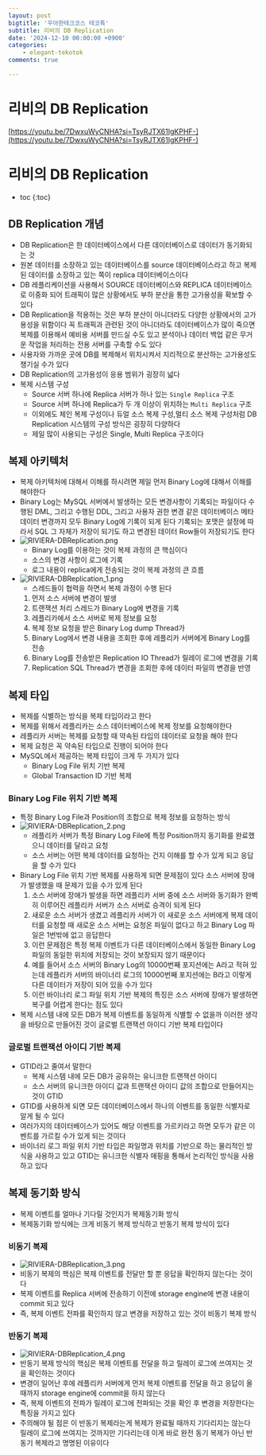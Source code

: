 ```yaml
---
layout: post
bigtitle: '우아한테크코스 테코톡'
subtitle: 리비의 DB Replication
date: '2024-12-10 00:00:00 +0900'
categories:
    - elegant-tekotok
comments: true

---
```


# 리비의 DB Replication
[https://youtu.be/7DwxuWyCNHA?si=TsyRJTX61IgKPHF-](https://youtu.be/7DwxuWyCNHA?si=TsyRJTX61IgKPHF-)

# 리비의 DB Replication
* toc
{:toc}

## DB Replication 개념
+ DB Replication은 한 데이터베이스에서 다른 데이터베이스로 데이터가 동기화되는 것
+ 원본 데이터를 소장하고 있는 데이터베이스를 source 데이터베이스라고 하고 복제된 데이터를 소장하고 있는 쪽이 replica 데이터베이스이다
+ DB 레플리케이션을 사용해서 SOURCE 데이터베이스와 REPLICA 데이터베이스로 이중화 되어 트래픽이 많은 상황에서도 부하 분산을 통한 고가용성을 확보할 수 있다
+ DB Replication을 적용하는 것은 부하 분산이 아니더라도 다양한 상황에서의 고가용성을 위함이다 꼭 트래픽과 관련된 것이 아니더라도 데이터베이스가 많이 죽으면 복제를 이용해서 예비용 서버를 만드실 수도 있고 분석이나 데이터 백업 같은 무거운 작업을 처리하는
  전용 서버를 구축할 수도 있다
+ 사용자와 가까운 곳에 DB를 복제해서 위치시켜서 지리적으로 분산하는 고가용성도 챙기실 수가 있다 
+ DB Replication의 고가용성이 응용 범위가 굉장히 넓다
+ 복제 시스템 구성
  + Source 서버 하나에 Replica 서버가 하나 있는 ```Single Replica``` 구조
  + Source 서버 하나에 Replica가 두 개 이상이 위치하는 ```Multi Replica``` 구조
  + 이외에도 체인 복제 구성이나 듀얼 소스 복제 구성,멀티 소스 복제 구성처럼 DB Replication 시스템의 구성 방식은 굉장히 다양하다
  + 제일 많이 사용되는 구성은 Single, Multi Replica 구조이다

## 복제 아키텍처
+ 복제 아키텍처에 대해서 이해를 하시려면 제일 먼저 Binary Log에 대해서 이해를 해야한다
+ Binary Log는 MySQL 서버에서 발생하는 모든 변경사항이 기록되는 파일이다 수행된 DML, 그리고 수행된 DDL, 그리고 사용자 권한 변경 같은 데이터베이스 메타데이터 변경까지 모두 Binary Log에 기록이 되게 된다 기록되는 포맷은 설정에 따라서
  SQL 그 자체가 저장이 되기도 하고 변경된 데이터 Row들이 저장되기도 한다
+ ![RIVIERA-DBReplication.png](../../../assets/img/elegant-tekotok/RIVIERA-DBReplication.png)
  + Binary Log를 이용하는 것이 복제 과정의 큰 핵심이다
  + 소스의 변경 사항이 로그에 기록
  + 로그 내용이 replica에게 전송되는 것이 복제 과정의 큰 흐름
+ ![RIVIERA-DBReplication_1.png](../../../assets/img/elegant-tekotok/RIVIERA-DBReplication_1.png)
  + 스레드들이 협력을 하면서 복제 과정이 수행 된다
  1. 먼저 소스 서버에 변경이 발생
  2. 트랜잭션 처리 스레드가 Binary Log에 변경을 기록
  3. 레플리카에서 소스 서버로 복제 정보를 요청
  4. 복제 정보 요청을 받은 Binary Log dump Thread가
  5. Binary Log에서 변경 내용을 조회한 후에 레플리카 서버에게 Binary Log를 전송
  6. Binary Log를 전송받은 Replication IO Thread가 릴레이 로그에 변경을 기록
  7. Replication SQL Thread가 변경을 조회한 후에 데이터 파일의 변경을 반영

## 복제 타입
+ 복제를 식별하는 방식을 복제 타입이라고 한다
+ 복제를 위해서 레플리카는 소스 데이터베이스에 복제 정보를 요청해야한다
+ 레플리카 서버는 복제를 요청할 때 약속된 타입의 데이터로 요청을 해야 한다
+ 복제 요청은 꼭 약속된 타입으로 진행이 되어야 한다
+ MySQL에서 제공하는 복제 타입이 크게 두 가지가 있다
  + Binary Log File 위치 기반 복제
  + Global Transaction ID 기반 복제

### Binary Log File 위치 기반 복제
+ 특정 Binary Log File과 Position의 조합으로 복제 정보를 요청하는 방식
+ ![RIVIERA-DBReplication_2.png](../../../assets/img/elegant-tekotok/RIVIERA-DBReplication_2.png)
  + 레플리카 서버가 특정 Binary Log File에 특정 Position까지 동기화를 완료했으니 데이터를 달라고 요청
  + 소스 서버는 어떤 복제 데이터를 요청하는 건지 이해를 할 수가 있게 되고 응답을 할 수가 있다
+ Binary Log File 위치 기반 복제를 사용하게 되면 문제점이 있다 소스 서버에 장애가 발생했을 때 문제가 있을 수가 있게 된다
  1. 소스 서버에 장애가 발생을 하면 레플리카 서버 중에 소스 서버와 동기화가 완벽히 이루어진 레플리카 서버가 소스 서버로 승격이 되게 된다
  2. 새로운 소스 서버가 생겼고 레플리카 서버가 이 새로운 소스 서버에게 복제 데이터를 요청할 때 새로운 소스 서버는 요청온 파일이 없다고 하고 Binary Log 파일은 1번밖에 없고 응답한다
  3. 이런 문제점은 특정 복제 이벤트가 다른 데이터베이스에서 동일한 Binary Log 파일의 동일한 위치에 저장되는 것이 보장되지 않기 때문이다
  4. 예를 들어서 소스 서버의 Binary Log의 10000번째 포지션에는 A라고 적혀 있는데 레플리카 서버의 바이너리 로그의 10000번째 포지션에는 B라고 이렇게 다른 데이터가 저장이 되어 있을 수가 있다
  5. 이런 바이너리 로그 파일 위치 기반 복제의 특징은 소스 서버에 장애가 발생하면 복구를 어렵게 한다는 점도 있다
+ 복제 시스템 내에 모든 DB가 복제 이벤트를 동일하게 식별할 수 없을까 이러한 생각을 바탕으로 만들어진 것이 글로벌 트랜잭션 아이디 기반 복제 타입이다

### 글로벌 트랜잭션 아이디 기반 복제
+ GTID라고 줄여서 말한다
  + 복제 시스템 내에 모든 DB가 공유하는 유니크한 트랜잭션 아이디 
  + 소스 서버의 유니크한 아이디 값과 트랜잭션 아이디 값의 조합으로 만들어지는 것이 GTID
+ GTID를 사용하게 되면 모든 데이터베이스에서 하나의 이벤트를 동일한 식별자로 알게 될 수 있다
+ 여러가지의 데이터베이스가 있어도 해당 이벤트를 가르키라고 하면 모두가 같은 이벤트를 가르킬 수가 있게 되는 것이다
+ 바이너리 로그 파일 위치 기반 타입은 파일명과 위치를 기반으로 하는 물리적인 방식을 사용하고 있고 GTID는 유니크한 식별자 매핑을 통해서 논리적인 방식을 사용하고 있다
 
## 복제 동기화 방식 
+ 복제 이벤트를 얼마나 기다릴 것인지가 복제동기화 방식
+ 복제동기화 방식에는 크게 비동기 복제 방식하고 반동기 복제 방식이 있다

### 비동기 복제
+ ![RIVIERA-DBReplication_3.png](../../../assets/img/elegant-tekotok/RIVIERA-DBReplication_3.png)
+ 비동기 복제의 핵심은 복제 이벤트를 전달만 할 뿐 응답을 확인하지 않는다는 것이다
+ 복제 이벤트를 Replica 서버에 전송하기 이전에 storage engine에 변경 내용이 commit 되고 있다
+ 즉, 복제 이벤트 전파를 확인하지 않고 변경을 저장하고 있는 것이 비동기 복제 방식

### 반동기 복제 
+ ![RIVIERA-DBReplication_4.png](../../../assets/img/elegant-tekotok/RIVIERA-DBReplication_4.png)
+ 반동기 복제 방식의 핵심은 복제 이벤트를 전달을 하고 릴레이 로그에 쓰여지는 것을 확인하는 것이다
+ 변경이 일어난 후에 레플리카 서버에게 먼저 복제 이벤트를 전달을 하고 응답이 올 때까지 storage engine에 commit을 하지 않는다
+ 즉, 복제 이벤트의 전파가 릴레이 로그에 전파되는 것을 확인 후 변경을 저장한다는 특징을 가지고 있다
+ 주의해야 될 점은 이 반동기 복제라는게 복제가 완료될 때까지 기다리지는 않는다 릴레이 로그에 쓰여지는 것까지만 기다리는데 이게 바로 완전 동기 복제가 아닌 반동기 복제라고 명명된 이유이다
